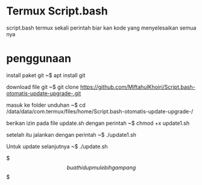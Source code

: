 # Termux Script.bash

script.bash termux
sekali perintah biar kan kode yang menyelesaikan semua nya

# penggunaan

install paket git
~$ apt install git

download file git
~$ git clone https://github.com/MiftahulKhoiri/Script.bash-otomatis-update-upgrade-.git 

masuk ke folder unduhan
~$ cd /data/data/com.termux/files/home/Script.bash-otomatis-update-upgrade-/

berikan izin pada file update.sh dengan perintah
~$ chmod +x update1.sh

setelah itu jalankan dengan perintah 
~$ ./update1.sh

Untuk update selanjutnya 
~$ ./update.sh

$$$ buat hidup mu lebih gampang $$$